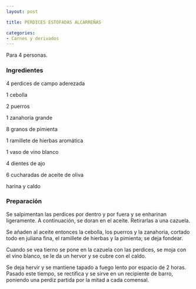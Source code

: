 ```yaml
---
layout: post

title: PERDICES ESTOFADAS ALCARREÑAS

categories:
- Carnes y derivados
---
```

Para 4 personas.

<h3>Ingredientes</h3>

4 perdices de campo aderezada

1 cebolla

2 puerros

1 zanahoria grande

8 granos de pimienta

1 ramillete de hierbas aromática

1 vaso de vino blanco

4 dientes de ajo

6 cucharadas de aceite de oliva

harina y caldo

<h3>Preparación</h3>

Se salpimentan las perdices por dentro y por fuera y se enharinan ligeramente. A continuación, se doran en el aceite. Retirarlas a una cazuela.

Se añaden al aceite entonces la cebolla, los puerros y la zanahoria, cortado todo en juliana fina, el ramillete de hierbas y la pimienta; se deja fondear.

Cuando se vea tierno se pone en la cazuela con las perdices, se moja con el vino blanco, se le da un hervor y se cubre con el caldo.

Se deja hervir y se mantiene tapado a fuego lento por espacio de 2 horas. Pasado este tiempo, se rectifica y se sirve en un recipiente de barro, poniendo una perdiz partida por la mitad a cada comensal.